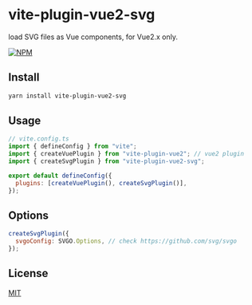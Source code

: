 # vite-plugin-vue2-svg

load SVG files as Vue components, for Vue2.x only.

[![NPM](https://nodei.co/npm/vite-plugin-vue2-svg.png)](https://npmjs.org/package/vite-plugin-vue2-svg/)

## Install

```bash
yarn install vite-plugin-vue2-svg
```

## Usage

```js
// vite.config.ts
import { defineConfig } from "vite";
import { createVuePlugin } from "vite-plugin-vue2"; // vue2 plugin
import { createSvgPlugin } from "vite-plugin-vue2-svg";

export default defineConfig({
  plugins: [createVuePlugin(), createSvgPlugin()],
});
```

## Options

```js
createSvgPlugin({
  svgoConfig: SVGO.Options, // check https://github.com/svg/svgo
});
```

## License

[MIT](LICENSE)
